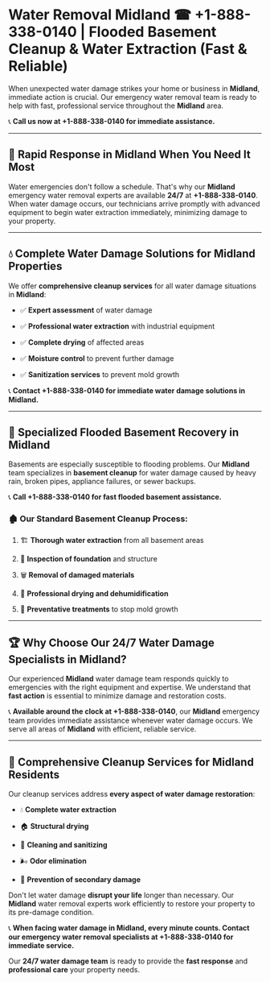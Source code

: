 # Water Removal Midland ☎ +1-888-338-0140 | Flooded Basement Cleanup & Water Extraction (Fast & Reliable)

When unexpected water damage strikes your home or business in **Midland**, immediate action is crucial. Our emergency water removal team is ready to help with fast, professional service throughout the **Midland** area. 

📞 **Call us now at +1-888-338-0140 for immediate assistance.**
---
## 🚀 Rapid Response in Midland When You Need It Most
Water emergencies don't follow a schedule. That's why our **Midland** emergency water removal experts are available **24/7** at **+1-888-338-0140**. When water damage occurs, our technicians arrive promptly with advanced equipment to begin water extraction immediately, minimizing damage to your property.
---
## 💧 Complete Water Damage Solutions for Midland Properties
We offer **comprehensive cleanup services** for all water damage situations in **Midland**:
- ✅ **Expert assessment** of water damage  
- ✅ **Professional water extraction** with industrial equipment  
- ✅ **Complete drying** of affected areas  
- ✅ **Moisture control** to prevent further damage  
- ✅ **Sanitization services** to prevent mold growth  
📞 **Contact +1-888-338-0140 for immediate water damage solutions in Midland.**
---
## 🌊 Specialized Flooded Basement Recovery in Midland
Basements are especially susceptible to flooding problems. Our **Midland** team specializes in **basement cleanup** for water damage caused by heavy rain, broken pipes, appliance failures, or sewer backups. 
📞 **Call +1-888-338-0140 for fast flooded basement assistance.**
### 🏚️ Our Standard Basement Cleanup Process:
1. 🏗️ **Thorough water extraction** from all basement areas  
2. 🔎 **Inspection of foundation** and structure  
3. 🗑️ **Removal of damaged materials**  
4. 💨 **Professional drying and dehumidification**  
5. 🚫 **Preventative treatments** to stop mold growth  
---
## 🏆 Why Choose Our 24/7 Water Damage Specialists in Midland?
Our experienced **Midland** water damage team responds quickly to emergencies with the right equipment and expertise. We understand that **fast action** is essential to minimize damage and restoration costs.
📞 **Available around the clock at +1-888-338-0140**, our **Midland** emergency team provides immediate assistance whenever water damage occurs. We serve all areas of **Midland** with efficient, reliable service.
---
## 🧹 Comprehensive Cleanup Services for Midland Residents
Our cleanup services address **every aspect of water damage restoration**:
- 💧 **Complete water extraction**  
- 🏠 **Structural drying**  
- 🧼 **Cleaning and sanitizing**  
- 🌬️ **Odor elimination**  
- 🚫 **Prevention of secondary damage**  
Don't let water damage **disrupt your life** longer than necessary. Our **Midland** water removal experts work efficiently to restore your property to its pre-damage condition.
📞 **When facing water damage in Midland, every minute counts. Contact our emergency water removal specialists at +1-888-338-0140 for immediate service.**
Our **24/7 water damage team** is ready to provide the **fast response** and **professional care** your property needs.
